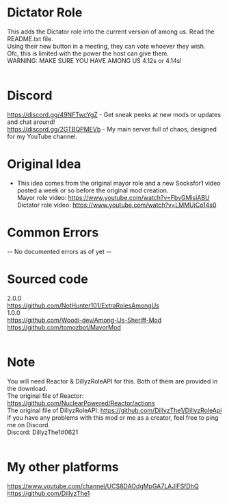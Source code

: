 # Dictator Role
This adds the Dictator role into the current version of among us. Read the README.txt file.<br/>
Using their new button in a meeting, they can vote whoever they wish.<br/>
Ofc, this is limited with the power the host can give them.<br/>
WARNING: MAKE SURE YOU HAVE AMONG US 4.12s or 4.14s!<br/>
<br/>
# Discord
https://discord.gg/49NFTwcYgZ - Get sneak peeks at new mods or updates and chat around!<br/>
https://discord.gg/2GTBQPMEVb - My main server full of chaos, designed for my YouTube channel.<br/>

# Original Idea
- This idea comes from the original mayor role and a new Socksfor1 video posted a week or so before the original mod creation.<br/>
Mayor role video: https://www.youtube.com/watch?v=FbvGMisiABU<br/>
Dictator role video: https://www.youtube.com/watch?v=LMMUiCo14s0<br/>

# Common Errors
-- No documented errors as of yet --<br/>

# Sourced code
2.0.0<br/>
https://github.com/NotHunter101/ExtraRolesAmongUs<br/>
1.0.0<br/>
https://github.com/Woodi-dev/Among-Us-Sheriff-Mod<br/>
https://github.com/tomozbot/MayorMod<br/>
<br/>
# Note
You will need Reactor & DillyzRoleAPI for this. Both of them are provided in the download.<br/>
The original file of Reactor: https://github.com/NuclearPowered/Reactor/actions<br/>
The original file of DillyzRoleAPI: https://github.com/DillyzThe1/DillyzRoleApi<br/>
If you have any problems with this mod or me as a creator, feel free to ping me on Discord.<br/>
Discord: DillyzThe1#0621<br/>
<br/>
# My other platforms
https://www.youtube.com/channel/UCS8DAOdgMpGA7LAJlFSfDhQ<br/>
https://github.com/DillyzThe1<br/>
